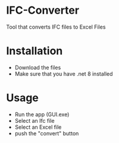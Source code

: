 # IFC-Converter
Tool that converts IFC files to Excel Files

# Installation
- Download the files
- Make sure that you have .net 8 installed

# Usage
- Run the app (GUI.exe)
- Select an Ifc file
- Select an Excel file
- push the "convert" button
